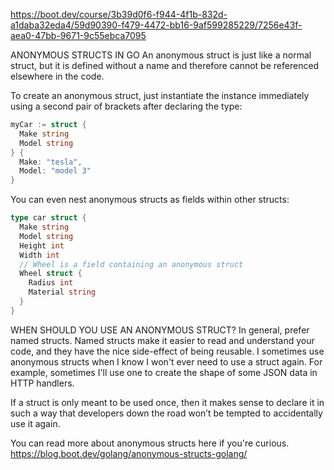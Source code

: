 https://boot.dev/course/3b39d0f6-f944-4f1b-832d-a1daba32eda4/59d90390-f479-4472-bb16-9af599285229/7256e43f-aea0-47bb-9671-9c55ebca7095

ANONYMOUS STRUCTS IN GO
An anonymous struct is just like a normal struct, but it is defined without a name and therefore cannot be referenced elsewhere in the code.

To create an anonymous struct, just instantiate the instance immediately using a second pair of brackets after declaring the type:

```go
myCar := struct {
  Make string
  Model string
} {
  Make: "tesla",
  Model: "model 3"
}
```

You can even nest anonymous structs as fields within other structs:

```go
type car struct {
  Make string
  Model string
  Height int
  Width int
  // Wheel is a field containing an anonymous struct
  Wheel struct {
    Radius int
    Material string
  }
}
```

WHEN SHOULD YOU USE AN ANONYMOUS STRUCT?
In general, prefer named structs. Named structs make it easier to read and understand your code, and they have the nice side-effect of being reusable. I sometimes use anonymous structs when I know I won't ever need to use a struct again. For example, sometimes I'll use one to create the shape of some JSON data in HTTP handlers.

If a struct is only meant to be used once, then it makes sense to declare it in such a way that developers down the road won’t be tempted to accidentally use it again.

You can read more about anonymous structs here if you're curious.
https://blog.boot.dev/golang/anonymous-structs-golang/